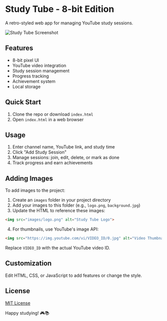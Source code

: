 
# Study Tube - 8-bit Edition

A retro-styled web app for managing YouTube study sessions.

![Study Tube Screenshot](/api/placeholder/400/200)

## Features

- 8-bit pixel UI
- YouTube video integration
- Study session management
- Progress tracking
- Achievement system
- Local storage

## Quick Start

1. Clone the repo or download `index.html`
2. Open `index.html` in a web browser

## Usage

1. Enter channel name, YouTube link, and study time
2. Click "Add Study Session"
3. Manage sessions: join, edit, delete, or mark as done
4. Track progress and earn achievements

## Adding Images

To add images to the project:

1. Create an `images` folder in your project directory
2. Add your images to this folder (e.g., `logo.png`, `background.jpg`)
3. Update the HTML to reference these images:

```html
<img src="images/logo.png" alt="Study Tube Logo">
```

4. For thumbnails, use YouTube's image API:

```html
<img src="https://img.youtube.com/vi/VIDEO_ID/0.jpg" alt="Video Thumbnail">
```

Replace `VIDEO_ID` with the actual YouTube video ID.

## Customization

Edit HTML, CSS, or JavaScript to add features or change the style.

## License

[MIT License](LICENSE)

Happy studying! 🎮📚
